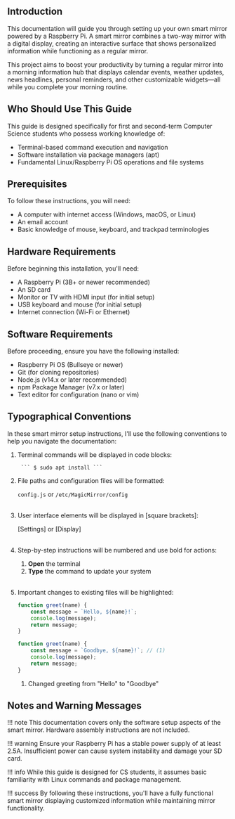 ## Introduction

This documentation will guide you through setting up your own smart mirror powered by a Raspberry Pi. A smart mirror combines a two-way mirror with a digital display, creating an interactive surface that shows personalized information while functioning as a regular mirror.

This project aims to boost your productivity by turning a regular mirror into a morning information hub that displays calendar events, weather updates, news headlines, personal reminders, and other customizable widgets—all while you complete your morning routine.

## Who Should Use This Guide

This guide is designed specifically for first and second-term Computer Science students who possess working knowledge of:

* Terminal-based command execution and navigation
* Software installation via package managers (apt)
* Fundamental Linux/Raspberry Pi OS operations and file systems

## Prerequisites

To follow these instructions, you will need:

* A computer with internet access (Windows, macOS, or Linux)
* An email account
* Basic knowledge of mouse, keyboard, and trackpad terminologies

## Hardware Requirements

Before beginning this installation, you'll need:

* A Raspberry Pi (3B+ or newer recommended)
* An SD card
* Monitor or TV with HDMI input (for initial setup)
* USB keyboard and mouse (for initial setup)
* Internet connection (Wi-Fi or Ethernet)

## Software Requirements

Before proceeding, ensure you have the following installed:

* Raspberry Pi OS (Bullseye or newer)
* Git (for cloning repositories)
* Node.js (v14.x or later recommended)
* npm Package Manager (v7.x or later)
* Text editor for configuration (nano or vim)

## Typographical Conventions
In these smart mirror setup instructions, I'll use the following conventions to help you navigate the documentation:

1. Terminal commands will be displayed in code blocks:

		``` $ sudo apt install ```

	 
2. File paths and configuration files will be formatted: 
	
	`config.js` or `/etc/MagicMirror/config`
<br><br>

3. User interface elements will be displayed in [square brackets]:

	[Settings] or [Display]
<br><br>	

4. Step-by-step instructions will be numbered and use bold for actions:

	1. **Open** the terminal
	2. **Type** the command to update your system
<br><br>

5. Important changes to existing files will be highlighted:

	```js title="Original.js"
	function greet(name) {
		const message = `Hello, ${name}!`;
		console.log(message);
		return message;
	}
	```

	```js title="Modified.js" hl_lines="2"
	function greet(name) {
  		const message = `Goodbye, ${name}!`; // (1)
  		console.log(message);
  		return message;
	}
	```

	1.  Changed greeting from "Hello" to "Goodbye"

## Notes and Warning Messages

!!! note
    This documentation covers only the software setup aspects of the smart mirror. Hardware assembly instructions are not included.

!!! warning
    Ensure your Raspberry Pi has a stable power supply of at least 2.5A. Insufficient power can cause system instability and damage your SD card.

!!! info
    While this guide is designed for CS students, it assumes basic familiarity with Linux commands and package management.

!!! success
    By following these instructions, you'll have a fully functional smart mirror displaying customized information while maintaining mirror functionality.